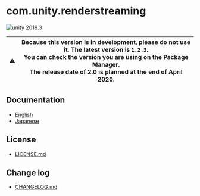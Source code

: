 # com.unity.renderstreaming

<img src="https://img.shields.io/badge/unity-2019.3-green.svg?style=flat-square" alt="unity 2019.3">

| :warning: | Because this version is in development, please do not use it. The latest version is `1.2.3`. <br/> You can check the version you are using on the Package Manager. <br/> The release date of 2.0 is planned at the end of April 2020. |
|---|---|

## Documentation

- [English](Documentation~/index.md)
- [Japanese](Documentation~/jp/index.md)


## License

- [LICENSE.md](LICENSE.md)

## Change log

- [CHANGELOG.md](CHANGELOG.md)

